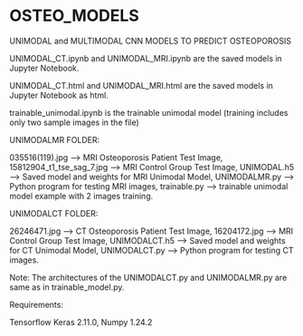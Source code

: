 # OSTEO_MODELS
UNIMODAL and MULTIMODAL CNN MODELS TO PREDICT OSTEOPOROSIS

UNIMODAL_CT.ipynb and UNIMODAL_MRI.ipynb are the saved models in Jupyter Notebook.

UNIMODAL_CT.html and UNIMODAL_MRI.html are the saved models in Jupyter Notebook as html.

trainable_unimodal.ipynb is the trainable unimodal model (training includes only two sample images in the file)

UNIMODALMR FOLDER: 

035516(119).jpg --> MRI Osteoporosis Patient Test Image, 
15812904_t1_tse_sag_7.jpg --> MRI Control Group Test Image, 
UNIMODAL.h5 --> Saved model and weights for MRI Unimodal Model, 
UNIMODALMR.py --> Python program for testing MRI images,
trainable.py --> trainable unimodal model example with 2 images training.


UNIMODALCT FOLDER: 

26246471.jpg --> CT Osteoporosis Patient Test Image, 
16204172.jpg --> MRI Control Group Test Image, 
UNIMODALCT.h5 --> Saved model and weights for CT Unimodal Model, 
UNIMODALCT.py --> Python program for testing CT images.


Note: The architectures of the UNIMODALCT.py and UNIMODALMR.py are same as in trainable_model.py.


Requirements:

Tensorflow Keras 2.11.0, Numpy 1.24.2
